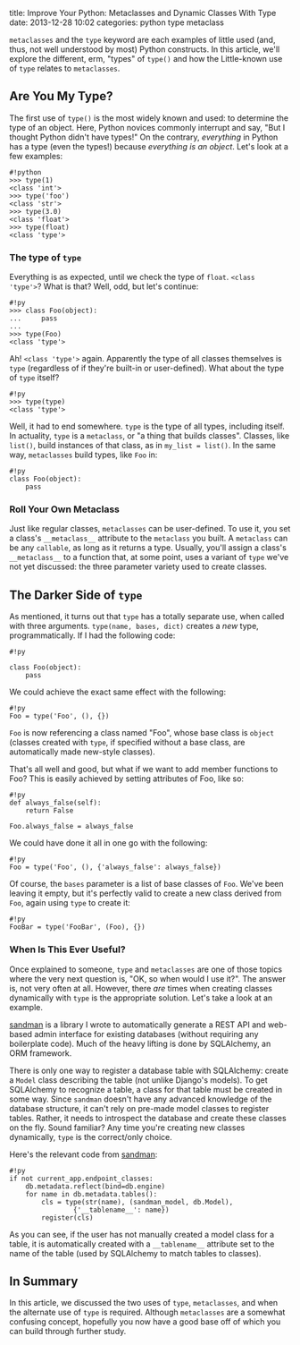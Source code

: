 title: Improve Your Python: Metaclasses and Dynamic Classes With Type
date: 2013-12-28 10:02
categories: python type metaclass

`metaclasses` and the `type` keyword are each examples of little used (and,
thus, not well understood by most) Python constructs.  In this article, we'll 
explore the different, erm, "types" of `type()` and how the Little-known use of 
`type` relates to `metaclasses`. 
<!--more-->

## Are You My Type?

The first use of `type()` is the most widely known and used: to determine the
type of an object. Here, Python novices commonly interrupt and say, "But I
thought Python didn't have types!" On the contrary, *everything* in Python has a
type (even the types!) because *everything is an object*. Let's look at a few examples:

    #!python
    >>> type(1)
    <class 'int'>
    >>> type('foo')
    <class 'str'>
    >>> type(3.0)
    <class 'float'>
    >>> type(float)
    <class 'type'>

### The type of `type`

Everything is as expected, until we check the type of `float`. `<class 'type'>`?
What is that? Well, odd, but let's continue:

    #!py
    >>> class Foo(object):
    ...     pass
    ...
    >>> type(Foo)
    <class 'type'>

Ah! `<class 'type'>` again. Apparently the type of all classes themselves is
`type` (regardless of if they're built-in or user-defined). What about the type
of `type` itself?

    #!py
    >>> type(type)
    <class 'type'>

Well, it had to end somewhere. `type` is the type of all types, including
itself. In actuality, `type` is a `metaclass`, or "a thing that builds
classes". Classes, like `list()`, build instances of that class, as 
in `my_list = list()`. In the same way, `metaclasses` build types, like `Foo` in:

    #!py
    class Foo(object):
        pass

### Roll Your Own Metaclass

Just like regular classes, `metaclasses` can be user-defined. To use it, you set
a class's `__metaclass__` attribute to the `metaclass` you built. A `metaclass`
can be any `callable`, as long as it returns a type. Usually, you'll assign a
class's `__metaclass__` to a function that, at some point, uses a variant of `type`
we've not yet discussed: the three parameter variety used to create classes.

## The Darker Side of `type`

As mentioned, it turns out that `type` has a totally separate use, when called with three
arguments. `type(name, bases, dict)` creates a *new* type, programmatically. If
I had the following code:

    #!py
    
    class Foo(object):
        pass

We could achieve the exact same effect with the following:

    #!py
    Foo = type('Foo', (), {})

`Foo` is now referencing a class named "Foo", whose base class is `object`
(classes created with `type`, if specified without a base class, are
automatically made new-style classes).

That's all well and good, but what if we want to add member functions to Foo?
This is easily achieved by setting attributes of Foo, like so:

    #!py
    def always_false(self):
        return False

    Foo.always_false = always_false

We could have done it all in one go with the following:

    #!py
    Foo = type('Foo', (), {'always_false': always_false})

Of course, the `bases` parameter is a list of base classes of `Foo`. We've been
leaving it empty, but it's perfectly valid to create a new class derived from
`Foo`, again using `type` to create it:

    #!py
    FooBar = type('FooBar', (Foo), {})

### When Is This Ever Useful?

Once explained to someone, `type` and `metaclasses` are one of those topics
where the very next question is, "OK, so when would I use it?". The answer is, 
not very often at all. However, there *are* times when creating classes 
dynamically with `type` is the appropriate solution. Let's take a look at an 
example.

[sandman](http://www.github.com/jeffknupp/sandman) is a library I wrote to
automatically generate a REST API and web-based admin interface for existing
databases (without requiring any boilerplate code). Much of the heavy lifting 
is done by SQLAlchemy, an ORM framework.

There is only one way to register a database table with SQLAlchemy: create a 
`Model` class describing the table (not unlike Django's models).  To get 
SQLAlchemy to recognize a table, a class for that table must be created
in some way. Since `sandman` doesn't have any advanced knowledge of the 
database structure, it can't rely on pre-made model classes to register tables.
Rather, it needs to introspect the database and create these classes on the fly.
Sound familiar? Any time you're creating new classes dynamically, `type` is 
the correct/only choice.

Here's the relevant code from [sandman](https://www.github.com/jeffknupp/sandman):

    #!py
    if not current_app.endpoint_classes:
        db.metadata.reflect(bind=db.engine)
        for name in db.metadata.tables():
            cls = type(str(name), (sandman_model, db.Model),
                    {'__tablename__': name})
            register(cls)

As you can see, if the user has not manually created a model class for a table, it 
is automatically created with a `__tablename__` attribute set to the name of the
table (used by SQLAlchemy to match tables to classes).

## In Summary

In this article, we discussed the two uses of `type`, `metaclasses`, and when
the alternate use of `type` is required. Although `metaclasses` are a somewhat
confusing concept, hopefully you now have a good base off of which you can build
through further study.
